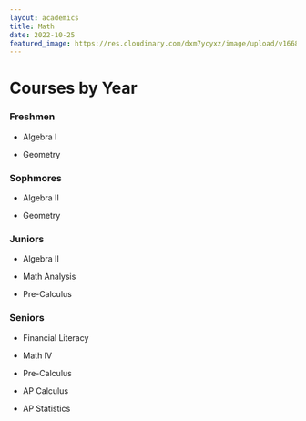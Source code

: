 ```yaml
---
layout: academics
title: Math
date: 2022-10-25
featured_image: https://res.cloudinary.com/dxm7ycyxz/image/upload/v1668016954/2022/05/math-150x150_vnqhpe.jpg
---
```


# Courses by Year

<div class="courses" markdown="1">

### Freshmen

- Algebra I

- Geometry

### Sophmores

- Algebra II

- Geometry

### Juniors

- Algebra II

- Math Analysis

- Pre-Calculus

### Seniors

- Financial Literacy

- Math IV

- Pre-Calculus

- AP Calculus

- AP Statistics

</div>